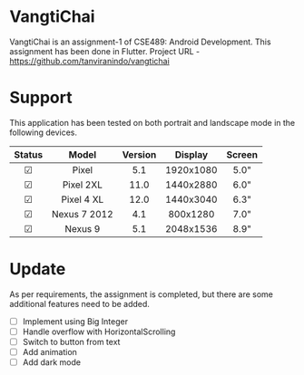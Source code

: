 # VangtiChai

VangtiChai is an assignment-1 of CSE489: Android Development. This assignment has been done in
Flutter. Project URL - https://github.com/tanviranindo/vangtichai

# Support

This application has been tested on both portrait and landscape mode in the following devices.

|  Status  |     Model    | Version |  Display  | Screen |
|:--------:|:------------:|:-------:|:---------:|:------:|
| &#x2611; |     Pixel    |   5.1   | 1920x1080 |  5.0"  |
| &#x2611; |   Pixel 2XL  |   11.0  | 1440x2880 |  6.0"  |
| &#x2611; |  Pixel 4 XL  |   12.0  | 1440x3040 |  6.3"  |
| &#x2611; | Nexus 7 2012 |   4.1   |  800x1280 |  7.0"  |
| &#x2611; |    Nexus 9   |   5.1   | 2048x1536 |  8.9"  |

# Update

As per requirements, the assignment is completed, but there are some additional features need to be
added.

- [ ] Implement using Big Integer
- [ ] Handle overflow with HorizontalScrolling
- [ ] Switch to button from text
- [ ] Add animation
- [ ] Add dark mode
